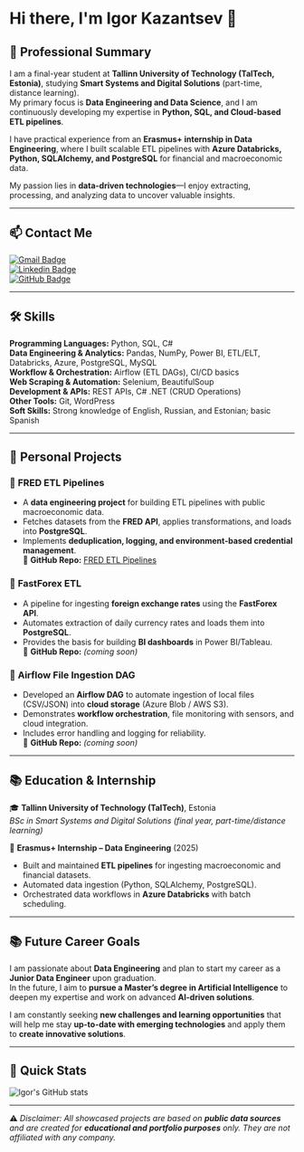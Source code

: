# Hi there, I'm Igor Kazantsev 👋  

## 🎯 Professional Summary  

I am a final-year student at **Tallinn University of Technology (TalTech, Estonia)**, studying **Smart Systems and Digital Solutions** (part-time, distance learning).  
My primary focus is **Data Engineering and Data Science**, and I am continuously developing my expertise in **Python, SQL, and Cloud-based ETL pipelines**.  

I have practical experience from an **Erasmus+ internship in Data Engineering**, where I built scalable ETL pipelines with **Azure Databricks, Python, SQLAlchemy, and PostgreSQL** for financial and macroeconomic data.  

My passion lies in **data-driven technologies**—I enjoy extracting, processing, and analyzing data to uncover valuable insights.  

---

## 📫 Contact Me  
[![Gmail Badge](https://img.shields.io/badge/-igor.kazantsev@taltech.ee-c14438?style=flat-square&logo=Gmail&logoColor=white&link=mailto:igor.kazantsev@taltech.ee)](mailto:igor.kazantsev@taltech.ee)  
[![Linkedin Badge](https://img.shields.io/badge/-igorkazantsev-blue?style=flat-square&logo=Linkedin&logoColor=white&link=https://www.linkedin.com/in/igor-kazantsev/)](https://www.linkedin.com/in/igor-kazantsev/)  
[![GitHub Badge](https://img.shields.io/badge/-IgorKazantsev-black?style=flat-square&logo=github&logoColor=white&link=https://github.com/IgorKazantsev)](https://github.com/IgorKazantsev)  

---

## 🛠 Skills  

**Programming Languages:** Python, SQL, C#  
**Data Engineering & Analytics:** Pandas, NumPy, Power BI, ETL/ELT, Databricks, Azure, PostgreSQL, MySQL  
**Workflow & Orchestration:** Airflow (ETL DAGs), CI/CD basics  
**Web Scraping & Automation:** Selenium, BeautifulSoup  
**Development & APIs:** REST APIs, C# .NET (CRUD Operations)  
**Other Tools:** Git, WordPress  
**Soft Skills:** Strong knowledge of English, Russian, and Estonian; basic Spanish  

---

## 💼 Personal Projects  

### 🔹 **FRED ETL Pipelines**
- A **data engineering project** for building ETL pipelines with public macroeconomic data.  
- Fetches datasets from the **FRED API**, applies transformations, and loads into **PostgreSQL**.  
- Implements **deduplication, logging, and environment-based credential management**.  
📍 **GitHub Repo:** [FRED ETL Pipelines](https://github.com/IgorKazantsev/Fred-etl-pipelines)  

### 🔹 **FastForex ETL**
- A pipeline for ingesting **foreign exchange rates** using the **FastForex API**.  
- Automates extraction of daily currency rates and loads them into **PostgreSQL**.  
- Provides the basis for building **BI dashboards** in Power BI/Tableau.  
📍 **GitHub Repo:** *(coming soon)*  

### 🔹 **Airflow File Ingestion DAG**
- Developed an **Airflow DAG** to automate ingestion of local files (CSV/JSON) into **cloud storage** (Azure Blob / AWS S3).  
- Demonstrates **workflow orchestration**, file monitoring with sensors, and cloud integration.  
- Includes error handling and logging for reliability.  
📍 **GitHub Repo:** *(coming soon)*  

---

## 📚 Education & Internship  

🎓 **Tallinn University of Technology (TalTech)**, Estonia  
_BSc in Smart Systems and Digital Solutions (final year, part-time/distance learning)_  

💼 **Erasmus+ Internship – Data Engineering** (2025)  
- Built and maintained **ETL pipelines** for ingesting macroeconomic and financial datasets.  
- Automated data ingestion (Python, SQLAlchemy, PostgreSQL).  
- Orchestrated data workflows in **Azure Databricks** with batch scheduling.  

---

## 📚 Future Career Goals  

I am passionate about **Data Engineering** and plan to start my career as a **Junior Data Engineer** upon graduation.  
In the future, I aim to **pursue a Master’s degree in Artificial Intelligence** to deepen my expertise and work on advanced **AI-driven solutions**.  

I am constantly seeking **new challenges and learning opportunities** that will help me stay **up-to-date with emerging technologies** and apply them to **create innovative solutions**.  

---

## 🚀 Quick Stats  
![Igor's GitHub stats](https://github-readme-stats.vercel.app/api?username=IgorKazantsev&show_icons=true&hide=["issues"]&theme=dark)  

---

⚠️ *Disclaimer: All showcased projects are based on **public data sources** and are created for **educational and portfolio purposes** only. They are not affiliated with any company.*  
